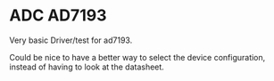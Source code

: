 # ADC AD7193

Very basic Driver/test for ad7193.

Could be nice to have a better way to select the device configuration, instead
of having to look at the datasheet.



